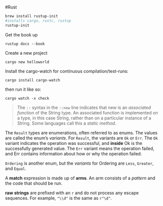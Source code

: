 #Rust

```bash
brew install rustup-init
#installs cargo, rustc, rustup
rustup-init
```

Get the book up

```
rustup docs --book
```

Create a new project

```
cargo new helloworld
```

Install the cargo-watch for continuous compilation/test-runs:

```
cargo install cargo-watch
```

then run it like so:

```
cargo watch -x check
```

> The `::` syntax in the `::new` line indicates that new is an _associated function_ of the String type. An associated function is implemented on a type, in this case String, rather than on a particular instance of a String. Some languages call this a _static method_.

The `Result` types are enumerations, often referred to as enums. The values are called the enum’s _variants_.
For `Result`, the variants are `Ok` or `Err`. The `Ok` variant indicates the operation was successful, and **inside** Ok is the successfully generated value. The `Err` variant means the operation failed, and Err contains information about how or why the operation failed.

`Ordering` is another enum, but the _variants_ for Ordering are `Less`, `Greater`, and `Equal`.

A **match** expression is made up of **arms**. An arm consists of a _pattern_ and the code that should be run.


**raw** **strings** are prefixed with an `r` and do not process any escape sequences. For example, `"\\d"` is the same as `r"\d"`.

